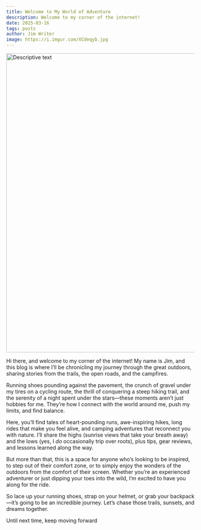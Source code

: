 ```yaml
---
title: Welcome to My World of Adventure
description: Welcome to my corner of the internet!
date: 2025-03-16
tags: posts
author: Jim Writer
image: https://i.imgur.com/XCdeqyb.jpg
---
```


<img src="https://i.imgur.com/XCdeqybh.jpg" alt="Descriptive text" class="img-fluid" style="width: 800px; margin: 0 auto;">


Hi there, and welcome to my corner of the internet! My name is Jim, and this blog is where I’ll be chronicling my journey through the great outdoors, sharing stories from the trails, the open roads, and the campfires.

Running shoes pounding against the pavement, the crunch of gravel under my tires on a cycling route, the thrill of conquering a steep hiking trail, and the serenity of a night spent under the stars—these moments aren’t just hobbies for me. They’re how I connect with the world around me, push my limits, and find balance.

Here, you’ll find tales of heart-pounding runs, awe-inspiring hikes, long rides that make you feel alive, and camping adventures that reconnect you with nature. I’ll share the highs (sunrise views that take your breath away) and the lows (yes, I _do_ occasionally trip over roots), plus tips, gear reviews, and lessons learned along the way.

But more than that, this is a space for anyone who’s looking to be inspired, to step out of their comfort zone, or to simply enjoy the wonders of the outdoors from the comfort of their screen. Whether you’re an experienced adventurer or just dipping your toes into the wild, I’m excited to have you along for the ride.

So lace up your running shoes, strap on your helmet, or grab your backpack—it’s going to be an incredible journey. Let’s chase those trails, sunsets, and dreams together.

Until next time, keep moving forward





